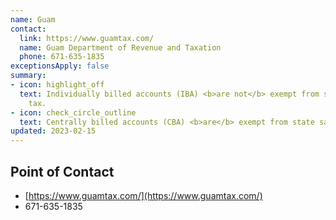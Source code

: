 ```yaml
---
name: Guam
contact:
  link: https://www.guamtax.com/
  name: Guam Department of Revenue and Taxation
  phone: 671-635-1835
exceptionsApply: false
summary:
- icon: highlight_off
  text: Individually billed accounts (IBA) <b>are not</b> exempt from state sales
    tax.
- icon: check_circle_outline
  text: Centrally billed accounts (CBA) <b>are</b> exempt from state sales tax.
updated: 2023-02-15
---
```


## Point of Contact
- [https://www.guamtax.com/](https://www.guamtax.com/)
- 671-635-1835